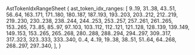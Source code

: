 AstTokenIdxRangeSheet {
    ast_token_idx_ranges: [
        9..19,
        31..38,
        43..51,
        56..64,
        163..171,
        171..180,
        180..187,
        187..193,
        193..203,
        203..212,
        212..219,
        219..230,
        230..238,
        238..244,
        244..253,
        253..257,
        257..261,
        261..265,
        153..265,
        73..85,
        85..97,
        97..103,
        103..112,
        112..121,
        121..128,
        128..139,
        139..149,
        149..153,
        153..265,
        265..268,
        280..288,
        288..294,
        294..297,
        309..317,
        317..323,
        323..333,
        333..340,
        0..4,
        4..19,
        19..38,
        38..51,
        51..64,
        64..268,
        268..297,
        297..340,
    ],
}